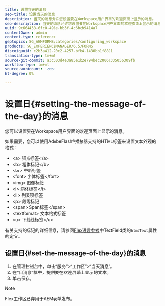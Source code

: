 ```yaml
---
title: 设置当天的消息
seo-title: 设置当天的消息
description: 当天的消息允许您设置要在Workspace用户界面的欢迎页面上显示的消息。
seo-description: 当天的消息允许您设置要在Workspace用户界面的欢迎页面上显示的消息。
uuid: 9c664438-6fc0-498e-bb3f-4c6bcb9414a7
contentOwner: admin
content-type: reference
geptopics: SG_AEMFORMS/categories/configuring_workspace
products: SG_EXPERIENCEMANAGER/6.5/FORMS
discoiquuid: c2b3a412-70c2-4257-bfb4-1430bb1f8891
translation-type: tm+mt
source-git-commit: a3c303d4e3a85e1b2e794bec2006c335056309fb
workflow-type: tm+mt
source-wordcount: '206'
ht-degree: 0%

---
```



# 设置日{#setting-the-message-of-the-day}的消息

您可以设置要在Workspace用户界面的欢迎页面上显示的消息。

如果需要，您可以使用AdobeFlash®播放器支持的HTML标签来设置文本外观的格式：

* &lt;a> 锚点标签&lt;/a>
* &lt;b> 粗体标记&lt;/b>
* &lt;br> 中断标签
* &lt;font> 字体标签&lt;/font>
* &lt;img> 图像标签
* &lt;i> 斜体标签&lt;/i>
* &lt;li> 列表项标签
* &lt;p> 段落标记
* &lt;span> Span标签&lt;/span>
* &lt;textformat> 文本格式标签
* &lt;u> 下划线标签&lt;/u>

有关支持的标记的详细信息，请参阅[Flex语言参考](https://www.adobe.com/support/documentation/en/flex/)中TextField类的`htmlText`属性的定义。

## 设置日{#set-the-message-of-the-day}的消息

1. 在管理控制台中，单击“服务”>“工作区”>“当天消息”。
1. 在“日消息”框中，提供要在欢迎屏幕上显示的文本。
1. 单击保存。

>[!NOTE]
>
>Flex工作区已弃用于AEM表单发布。


